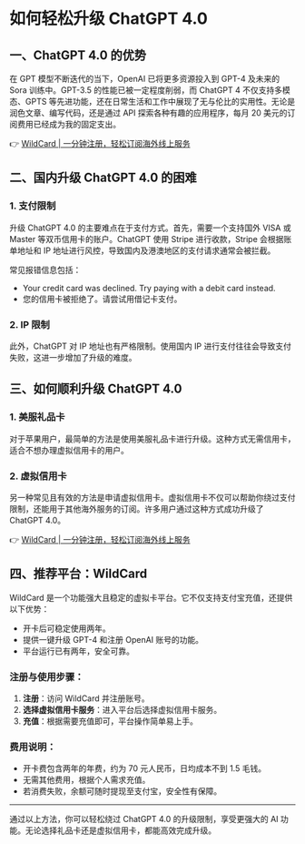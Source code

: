 # 如何轻松升级 ChatGPT 4.0

## 一、ChatGPT 4.0 的优势

在 GPT 模型不断迭代的当下，OpenAI 已将更多资源投入到 GPT-4 及未来的 Sora 训练中。GPT-3.5 的性能已被一定程度削弱，而 ChatGPT 4 不仅支持多模态、GPTS 等先进功能，还在日常生活和工作中展现了无与伦比的实用性。无论是润色文章、编写代码，还是通过 API 探索各种有趣的应用程序，每月 20 美元的订阅费用已经成为我的固定支出。

👉 [WildCard | 一分钟注册，轻松订阅海外线上服务](https://bbtdd.com/WildCard)

## 二、国内升级 ChatGPT 4.0 的困难

### 1. 支付限制
升级 ChatGPT 4.0 的主要难点在于支付方式。首先，需要一个支持国外 VISA 或 Master 等双币信用卡的账户。ChatGPT 使用 Stripe 进行收款，Stripe 会根据账单地址和 IP 地址进行风控，导致国内及港澳地区的支付请求通常会被拦截。

常见报错信息包括：
- Your credit card was declined. Try paying with a debit card instead.
- 您的信用卡被拒绝了。请尝试用借记卡支付。

### 2. IP 限制
此外，ChatGPT 对 IP 地址也有严格限制。使用国内 IP 进行支付往往会导致支付失败，这进一步增加了升级的难度。

## 三、如何顺利升级 ChatGPT 4.0

### 1. 美服礼品卡
对于苹果用户，最简单的方法是使用美服礼品卡进行升级。这种方式无需信用卡，适合不想办理虚拟信用卡的用户。

### 2. 虚拟信用卡
另一种常见且有效的方法是申请虚拟信用卡。虚拟信用卡不仅可以帮助你绕过支付限制，还能用于其他海外服务的订阅。许多用户通过这种方式成功升级了 ChatGPT 4.0。

👉 [WildCard | 一分钟注册，轻松订阅海外线上服务](https://bbtdd.com/WildCard)

## 四、推荐平台：WildCard

WildCard 是一个功能强大且稳定的虚拟卡平台。它不仅支持支付宝充值，还提供以下优势：
- 开卡后可稳定使用两年。
- 提供一键升级 GPT-4 和注册 OpenAI 账号的功能。
- 平台运行已有两年，安全可靠。

### 注册与使用步骤：
1. **注册**：访问 WildCard 并注册账号。
2. **选择虚拟信用卡服务**：进入平台后选择虚拟信用卡服务。
3. **充值**：根据需要充值即可，平台操作简单易上手。

### 费用说明：
- 开卡费包含两年的年费，约为 70 元人民币，日均成本不到 1.5 毛钱。
- 无需其他费用，根据个人需求充值。
- 若消费失败，余额可随时提现至支付宝，安全性有保障。

---

通过以上方法，你可以轻松绕过 ChatGPT 4.0 的升级限制，享受更强大的 AI 功能。无论选择礼品卡还是虚拟信用卡，都能高效完成升级。